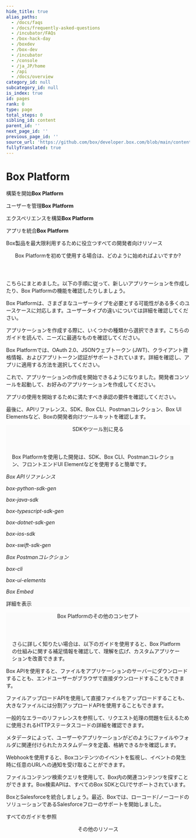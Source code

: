```yaml
---
hide_title: true
alias_paths:
  - /docs/faqs
  - /docs/frequently-asked-questions
  - /incubator/FAQs
  - /box-hack-day
  - /boxdev
  - /box-dev
  - /incubator
  - /console
  - /ja_JP/home
  - /api
  - /docs/overview
category_id: null
subcategory_id: null
is_index: true
id: pages
rank: 0
type: page
total_steps: 0
sibling_id: content
parent_id: ''
next_page_id: ''
previous_page_id: ''
source_url: 'https://github.com/box/developer.box.com/blob/main/content/pages/index.md'
fullyTranslated: true
---
```

# Box Platform

<Banner>

<BannerTitle>

構築を開始**Box Platform**

</BannerTitle>

<BannerTitle>

ユーザーを管理**Box Platform**

</BannerTitle>

<BannerTitle>

エクスペリエンスを構築**Box Platform**

</BannerTitle>

<BannerTitle>

アプリを統合**Box Platform**

</BannerTitle>

Box製品を最大限利用するために役立つすべての開発者向けリソース

</Banner>

<Centered wide id="start-with-box-platform">

<Header centered>

Box Platformを初めて使用する場合は、どのように始めればよいですか?

</Header>

こちらにまとめました。以下の手順に従って、新しいアプリケーションを作成したり、Box Platformの機能を確認したりしましょう。

<TileGrid rows="3">

<Tile type="users" title="1. ユーザータイプを確認する" href="platform/user-types/">

Box Platformは、さまざまなユーザータイプを必要とする可能性がある多くのユースケースに対応します。ユーザータイプの違いについては詳細を確認してください。

</Tile>

<Tile type="apps" title="2. アプリケーションの種類を理解する" href="/guides/applications/app-types/select/">

アプリケーションを作成する際に、いくつかの種類から選択できます。こちらのガイドを読んで、ニーズに最適なものを確認してください。

</Tile>

<Tile type="authentication" title="3. 認証方法を確認する" href="/guides/authentication/select/">

Box Platformでは、OAuth 2.0、JSONウェブトークン (JWT)、クライアント資格情報、およびアプリトークン認証がサポートされています。詳細を確認し、アプリに適用する方法を選択してください。

</Tile>

<Tile type="create" title="4. アプリケーションを作成する" href="https://app.box.com/developers/console">

これで、アプリケーションの作成を開始できるようになりました。開発者コンソールを起動して、お好みのアプリケーションを作成してください。

</Tile>

<Tile type="authorize" title="5. アプリケーションを承認する" href="/guides/authorization/">

アプリの使用を開始するために満たすべき承認の要件を確認してください。

</Tile>

<Tile type="code" title="6. コーディングを開始する" href="#sdks-and-tools">

最後に、APIリファレンス、SDK、Box CLI、Postmanコレクション、Box UI Elementsなど、Boxの開発者向けツールキットを確認します。

</Tile>

</TileGrid>

</Centered>

<Centered wide>

<FeaturedBoard type="aiDevZone">

</FeaturedBoard>

</Centered>

<section id="sdks-and-tools" style="background-color: #FBFBFB;">

<div style="padding: 0 16px">

<Header centered>

SDKやツール別に見る

</Header>

Box Platformを使用した開発は、SDK、Box CLI、Postmanコレクション、フロントエンドUI Elementなどを使用すると簡単です。

</div>

<TileSlider>

<Tile type="box-orange" title="APIリファレンス" href="/reference/">

_Box APIリファレンス_

</Tile>

<Tile type="python" title="Pythonの次世代SDK" href="https://github.com/box/box-python-sdk-gen?tab=readme-ov-file#box-python-sdk-generated">

_box-python-sdk-gen_

</Tile>

<Tile type="java" title="Box Java SDK" href="https://github.com/box/box-java-sdk#readme">

_box-java-sdk_

</Tile>

<Tile type="box-orange" title="Typescriptの次世代SDK" href="https://github.com/box/box-typescript-sdk-gen?tab=readme-ov-file#box-typescript-sdk-generated">

_box-typescript-sdk-gen_

</Tile>

<Tile type="net" title="Box .NETの次世代SDK" href="https://github.com/box/box-dotnet-sdk-gen?tab=readme-ov-file#box-dotnet-sdk-generated">

_box-dotnet-sdk-gen_

</Tile>

<Tile type="tool" title="Box iOS SDK" href="https://github.com/box/box-ios-sdk#readme">

_box-ios-sdk_

</Tile>

<Tile type="tool" title="Box Swiftの次世代SDK (ベータ)" href="https://github.com/box/box-ios-sdk#readme">

_box-swift-sdk-gen_

</Tile>

<Tile type="tool" title="Postmanコレクション" href="/guides/tooling/postman">

_Box Postmanコレクション_

</Tile>

<Tile type="box-orange" title="Box CLI" href="/guides/cli/">

_box-cli_

</Tile>

<Tile type="box-orange" title="Box UI Elements" href="/guides/embed/ui-elements/">

_box-ui-elements_

</Tile>

<Tile type="box-orange" title="Box Embed" href="/guides/embed/box-embed/">

_Box Embed_

</Tile>

</TileSlider>

<More to="/sdks-and-tools/" center>

詳細を表示

</More>

</section>

<Centered wide>

<FeaturedBoard type="community">

</FeaturedBoard>

</Centered>

<section id="additional-box-platform-concepts" style="background-color: #FBFBFB;">

<div style="padding: 0 16px">

<Header centered>

Box Platformのその他のコンセプト

</Header>

さらに詳しく知りたい場合は、以下のガイドを使用すると、Box Platformの仕組みに関する補足情報を確認して、理解を広げ、カスタムアプリケーションを改善できます。

</div>

<TileSlider>

<Tile type="guide" title="ダウンロード" href="/guides/downloads/">

Box APIを使用すると、ファイルをアプリケーションのサーバーにダウンロードすることも、エンドユーザーがブラウザで直接ダウンロードすることもできます。

</Tile>

<Tile type="guide" title="アップロード" href="/guides/uploads/">

ファイルアップロードAPIを使用して直接ファイルをアップロードすることも、大きなファイルには分割アップロードAPIを使用することもできます。

</Tile>

<Tile type="guide" title="エラー" href="/guides/api-calls/permissions-and-errors/common-errors/">

一般的なエラーのリファレンスを参照して、リクエスト処理の問題を伝えるために使用されるHTTPステータスコードの詳細を確認できます。

</Tile>

<Tile type="guide" title="メタデータ" href="/guides/metadata/">

メタデータによって、ユーザーやアプリケーションがどのようにファイルやフォルダに関連付けられたカスタムデータを定義、格納できるかを確認します。

</Tile>

<Tile type="guide" title="Webhook" href="/guides/webhooks/">

Webhookを使用すると、Boxコンテンツのイベントを監視し、イベントの発生時に任意のURLへの通知を受け取ることができます。

</Tile>

<Tile type="guide" title="検索" href="/guides/search/">

ファイルコンテンツ検索クエリを使用して、Box内の関連コンテンツを探すことができます。Box検索APIは、すべてのBox SDKとCLIでサポートされています。

</Tile>

<Tile type="guide" title="Salesforce" href="/guides/tooling/salesforce-toolkit/">

BoxとSalesforceを統合しましょう。最近、Boxでは、ローコード/ノーコードのソリューションであるSalesforceフローのサポートを開始しました。

</Tile>

</TileSlider>

<More to="/guides/" center>

すべてのガイドを参照

</More>

</section>

<Centered wide>

<FeaturedBoard type="sampleCode">

</FeaturedBoard>

</Centered>

<Centered wide>

<Header centered>

その他のリソース

</Header>

<!-- <BlogCards >

</BlogCards>

 -->

<Teaser>

</Teaser>

</Centered>
